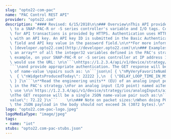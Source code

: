 ```yaml
---
slug: "opto22-com-pac"
name: "PAC Control REST API"
provider: "opto22.com"
description: "#### Revised: 6/15/2018\n\n### Overview\nThis API provides secure access\
  \ to a SNAP-PAC-R or -S series controller's variable and I/O tags. Confidentiality\
  \ for API transactions is provided by HTTPS. Authentication uses HTTP Basic Authentication\
  \ with an API key. An API key ID is submitted in the Basic Authentication userid\
  \ field and API key value in the password field.\n\n**For more information visit:**\
  \ [developer.opto22.com](http://developer.opto22.com)\n\n### Examples\n\n**Read\
  \ an array** of all the integer32 variables defined in the PAC's strategy.\nFor\
  \ example, on your SNAP-PAC-R or -S series controller at IP address 1.2.3.4, you\
  \ would use the URL: \n\n```\nhttps://1.2.3.4/api/v1/device/strategy/vars/int32s\n\
  ```\nand provide appropriate authentication. The GET response will be a JSON array\
  \ of name-value \npairs such as: \n```json\n[ { \"nMyVeryFavoriteNumber\": 22 },\n\
  \  { \"nWidgetsProducedToday\": 22222 },\n  { \"DELAY_LOOP_TIME_IN_MSECS\"  : 200\
  \ } ]\n```\n**Read the engineering units** (EU) of an analog input point configured\
  \ in the PAC's strategy.\nFor an analog input (I/O point) named aiTemperatureInDegreesF,\
  \ use \n\n`https://1.2.3.4/api/v1/device/strategy/ios/analogInputs/aiTemperatureInDegreesF/eu`\n\
  \nThe GET response will be a single JSON name-value pair such as:\n```json\n{ \"\
  value\": 72.22 }\n```    \n\n### Note on packet sizes:\nWhen doing POSTs or GETs,\
  \ the JSON payload in the body should not exceed 3k (3072 bytes).\n"
logo: "opto22.com-pac-logo.jpeg"
logoMediaType: "image/jpeg"
tags:
- name: "iot"
stubs: "opto22.com-pac-stubs.json"
---
```

